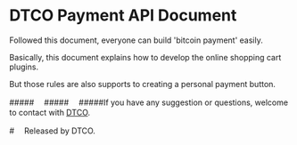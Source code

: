 # DTCO Payment API Document

Followed this document, everyone can build 'bitcoin payment' easily.

Basically, this document explains how to develop the online shopping cart plugins.

But those rules are also supports to creating a personal payment button.

#####　
#####　
#####If you have any suggestion or questions, welcome to contact with <a href="http://dtco.co/">DTCO</a>.


#　
Released by DTCO.

